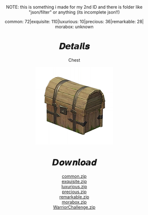 <body>
  <div align="center">
    <p>NOTE: this is something i made for my 2nd ID and there is folder like "json/filter" or anything (its incomplete json!!)</p>
    <p>common: 72|exquisite: 110|luxurious: 10|precious: 36|remarkable: 28| morabox: unknown</p>
    <h1>𝑫𝙚𝒕𝙖𝒊𝙡𝒔</h1>
    <p>Chest</p>
    <img src=item.webp>
    <h1>𝘿𝒐𝙬𝒏𝙡𝒐𝙖𝒅</h1>
    <a href="/common/common.zip">common.zip</a></br>
    <a href="/exquisite/exquisite.zip">exquisite.zip</a></br>
    <a href="/luxurious/luxurious.zip">luxurious.zip</a></br>
    <a href="/precious/precious.zip">precious.zip</a></br>
    <a href="/remarkable/remarkable.zip">remarkable.zip</a></br>
    <a href="/morabox/morabox.zip">morabox.zip</a></br>
    <a href="/WarriorChallenge/WarriorChallenge.zip">WarriorChallenge.zip</a></br>
  </div>
</body>
